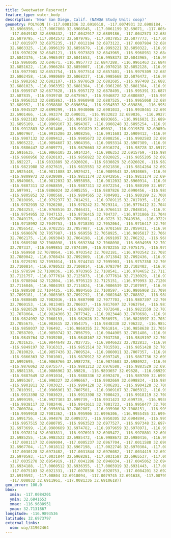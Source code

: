 ```yaml
---
title: Sweetwater Reservoir
feature_type: water_body
description: 'Near San Diego, Calif. (NAWQA Study Unit: coop)'
geometry: POLYGON ((-117.0081336 32.6910618, -117.0074931 32.6908184, -117.0072099
  32.6906956, -117.0067808 32.6908545, -117.0061199 32.69071, -117.0054332 32.6901466,
  -117.0049182 32.6898432, -117.0042917 32.6889186, -117.0042573 32.6884707, -117.0044032
  32.6879795, -117.0042573 32.6879795, -117.0037853 32.6877773, -117.0023363 32.6876446,
  -117.0015977 32.6875235, -117.0012104 32.6873122, -117.0007984 32.6867154, -117.0001975
  32.6863325, -116.9996139 32.6856679, -116.9993221 32.6850322, -116.9988242 32.6845843,
  -116.9976226 32.6845121, -116.9973823 32.6843965, -116.9968931 32.6842376, -116.9966613
  32.6842376, -116.9965497 32.6841653, -116.9958373 32.6843965, -116.9962665 32.6844687,
  -116.9960605 32.684671, -116.9957773 32.6847288, -116.9961463 32.6849961, -116.996421
  32.6851622, -116.9966284 32.6850007, -116.9970218 32.6852128, -116.9973263 32.6851196,
  -116.9977901 32.6853754, -116.9977514 32.6857401, -116.9979309 32.685973, -116.9981204
  32.6862458, -116.9980689 32.6868237, -116.9985668 32.6876472, -116.9986354 32.6881023,
  -116.9982663 32.6882107, -116.9978629 32.6882685, -116.997408 32.6881529, -116.9966956
  32.6881023, -116.9963352 32.6881384, -116.9961206 32.6881384, -116.995906 32.687994,
  -116.9959747 32.6877628, -116.9957172 32.6878495, -116.995391 32.687835, -116.9949619
  32.687835, -116.9939748 32.6875967, -116.9946872 32.6880807, -116.9952365 32.6882974,
  -116.9956313 32.6885863, -116.9960948 32.6887525, -116.9965068 32.6891353, -116.996421
  32.689352, -116.9958888 32.6896554, -116.9954597 32.689836, -116.9950649 32.6899444,
  -116.9945327 32.6899299, -116.9940006 32.6901033, -116.9938461 32.6901972, -116.9933997
  32.6901466, -116.993374 32.690031, -116.9932023 32.689836, -116.9927303 32.6897421,
  -116.9923183 32.689641, -116.9919578 32.6893665, -116.9916831 32.6894026, -116.9914428
  32.6895109, -116.9909107 32.6894387, -116.9908248 32.6895254, -116.990945 32.6900021,
  -116.9912883 32.6901466, -116.991829 32.69032, -116.9919578 32.6905945, -116.9917861
  32.6907967, -116.9915286 32.6908256, -116.9911681 32.6909412, -116.9909707 32.6909412,
  -116.9907132 32.6909412, -116.9905673 32.6908256, -116.9902583 32.6903922, -116.9899579
  32.6905222, -116.9894687 32.6904356, -116.9893314 32.6907389, -116.9888679 32.6909773,
  -116.9886447 32.6909773, -116.9876663 32.6916274, -116.98728 32.6917213, -116.9870654
  32.6916635, -116.9866105 32.6914324, -116.986353 32.6915769, -116.986353 32.6918658,
  -116.9860956 32.6920103, -116.9856922 32.6920825, -116.9855205 32.6920825, -116.9846021
  32.692227, -116.9832889 32.6926026, -116.9830829 32.6926026, -116.982628 32.6927615,
  -116.9821988 32.6927615, -116.9815551 32.6921836, -116.9814264 32.6923136, -116.9814264
  32.6925448, -116.9811088 32.6929421, -116.9809543 32.6930865, -116.9808513 32.6934983,
  -116.9809972 32.6938089, -116.9811174 32.6942856, -116.9811174 32.6946829, -116.9812032
  32.6949863, -116.9812032 32.6955858, -116.9812032 32.6960914, -116.9808599 32.6966692,
  -116.9807311 32.6968859, -116.9807311 32.6972254, -116.980199 32.697731, -116.9806625
  32.697991, -116.9806024 32.6985255, -116.9807826 32.6990456, -116.980714 32.6994284,
  -116.9805852 32.7000568, -116.9804565 32.7004901, -116.980199 32.7008946, -116.979787
  32.7010896, -116.9792377 32.7014291, -116.9789115 32.7017035, -116.978757 32.7020285,
  -116.9782935 32.7026208, -116.978242 32.7029314, -116.9776412 32.7040653, -116.9774095
  32.7043253, -116.9768516 32.7046431, -116.9766113 32.7048814, -116.9761478 32.7048309,
  -116.9754955 32.7047153, -116.9736415 32.704737, -116.9731866 32.7048092, -116.9728862
  32.7049175, -116.9726459 32.7050981, -116.9725 32.7049536, -116.9722682 32.704932,
  -116.9718992 32.7049753, -116.9718391 32.7052064, -116.9716417 32.7053364, -116.9708949
  32.7056542, -116.9702255 32.7057987, -116.9701568 32.7059431, -116.9698392 32.7058925,
  -116.9696676 32.7057987, -116.969556 32.7058925, -116.9695817 32.7060731, -116.9695817
  32.7062175, -116.9693843 32.7064198, -116.9691097 32.706232, -116.9688951 32.7065642,
  -116.9689208 32.7068098, -116.9692384 32.7068098, -116.9694959 32.7070264, -116.9697276
  32.707337, -116.9699851 32.7074309, -116.9702255 32.7075175, -116.9703285 32.7077703,
  -116.969968 32.7078064, -116.9703542 32.7082181, -116.9703542 32.708507, -116.9707233
  32.7089042, -116.9708434 32.7092869, -116.9713842 32.7092436, -116.9718133 32.7090486,
  -116.9729291 32.7093014, -116.9744741 32.7095903, -116.9757358 32.7098791, -116.9768344
  32.7100814, -116.9780532 32.7100814, -116.9783794 32.7102402, -116.9786197 32.7105436,
  -116.978594 32.7108036, -116.9783965 32.7108541, -116.9784652 32.7117568, -116.9782249
  32.7121757, -116.9777614 32.7125873, -116.9777614 32.7130929, -116.9781648 32.7131867,
  -116.9788944 32.712804, -116.9795123 32.7125151, -116.979993 32.7120096, -116.9802247
  32.7116846, -116.9804393 32.7114824, -116.9806539 32.7107097, -116.980611 32.7105436,
  -116.980508 32.7104425, -116.9804565 32.7100597, -116.9806968 32.7098936, -116.980714
  32.7095181, -116.9803363 32.7092292, -116.9802848 32.708832, -116.980508 32.7084203,
  -116.9808685 32.7082036, -116.9807998 32.7077703, -116.9807397 32.706492, -116.9811431
  32.7060153, -116.9813405 32.706037, -116.9817697 32.7063764, -116.9816409 32.7066509,
  -116.9820529 32.7070264, -116.9820873 32.7072648, -116.9821559 32.7073875, -116.9823276
  32.7078064, -116.9824306 32.7077342, -116.9823448 32.7070698, -116.9822246 32.706492,
  -116.9824992 32.7060153, -116.982628 32.7056975, -116.9828597 32.7057481, -116.9830571
  32.7055675, -116.983615 32.7054375, -116.9848338 32.706232, -116.9852287 32.706362,
  -116.9858037 32.706492, -116.9860355 32.7061814, -116.9858638 32.7059142, -116.9854175
  32.7058709, -116.9850742 32.7056759, -116.9844905 32.7051486, -116.9844905 32.7043903,
  -116.9845764 32.7039208, -116.9848167 32.7037258, -116.9849197 32.7032708, -116.984645
  32.7031625, -116.9844648 32.7027725, -116.9846622 32.7022813, -116.9847823 32.7018624,
  -116.9849197 32.7016313, -116.9851514 32.7015591, -116.9851428 32.7012413, -116.9854347
  32.7010029, -116.9857436 32.7009524, -116.9860011 32.7007357, -116.98619 32.7004468,
  -116.9866363 32.7001001, -116.9870912 32.6997245, -116.9867736 32.6995078, -116.9867736
  32.6992695, -116.9868766 32.6987278, -116.9874603 32.6980922, -116.9873487 32.6978249,
  -116.9876062 32.6975577, -116.9881212 32.6976588, -116.9883529 32.697731, -116.9884902
  32.6981138, -116.9886962 32.69828, -116.9893657 32.69828, -116.989297 32.6984533,
  -116.9887649 32.6991034, -116.9888336 32.6992478, -116.989709 32.69932, -116.9900352
  32.6995367, -116.990327 32.6996667, -116.9902669 32.6998834, -116.9899837 32.7000134,
  -116.9901811 32.7003023, -116.9904128 32.7006201, -116.9904128 32.7008946, -116.9904987
  32.7010391, -116.9906961 32.7007501, -116.9909107 32.7005912, -116.9913398 32.7004973,
  -116.9913398 32.7003023, -116.9913398 32.7000423, -116.9918119 32.7001001, -116.992181
  32.6999195, -116.9927303 32.699739, -116.9931423 32.699739, -116.9936143 32.6999556,
  -116.9938117 32.7002446, -116.9943611 32.7001723, -116.9950477 32.7000134, -116.9954082
  32.7000784, -116.9956914 32.7002807, -116.995906 32.7008151, -116.9959918 32.7007429,
  -116.9959918 32.7001362, -116.995906 32.6996306, -116.9955455 32.6994139, -116.9949619
  32.6991756, -116.994876 32.6989372, -116.9950305 32.6984894, -116.9953224 32.6982366,
  -116.9957515 32.6980705, -116.9963523 32.6977527, -116.997348 32.6974204, -116.9978801
  32.6973699, -116.9980689 32.6974782, -116.9979659 32.6978971, -116.9977771 32.6981644,
  -116.9978114 32.6983811, -116.9976913 32.6985472, -116.9978801 32.6986194, -116.9980689
  32.6985255, -116.9983522 32.6985472, -116.9988672 32.6980416, -116.9995967 32.6973193,
  -117.0001117 32.6969004, -117.0005237 32.6967704, -117.0011588 32.6967704, -117.0013563
  32.6967704, -117.0018112 32.6967198, -117.0022746 32.6970304, -117.0026437 32.6971748,
  -117.0030128 32.6973482, -117.0031844 32.6976082, -117.0034419 32.697406, -117.0034419
  32.6970593, -117.0031844 32.6968281, -117.0031587 32.6965537, -117.0033046 32.6962359,
  -117.0035278 32.6954919, -117.0041286 32.6946034, -117.0045062 32.6940111, -117.0053045
  32.6934188, -117.0060512 32.6936355, -117.0065919 32.6931443, -117.0071498 32.6924581,
  -117.0075103 32.6921331, -117.0078536 32.6920753, -117.0084201 32.6921331, -117.0081849
  32.6919592, -117.00804 32.6918094, -117.0079745 32.691638, -117.0079519 32.6914229,
  -117.008032 32.6911961, -117.0081336 32.6910618))
geo_error: 100.0
bbox:
  xmin: -117.0084201
  ymin: 32.6841653
  xmax: -116.9688951
  ymax: 32.7131867
longitude: -116.9893536
latitude: 32.6973797
external_links:
  osm: way/31962464
---
```

